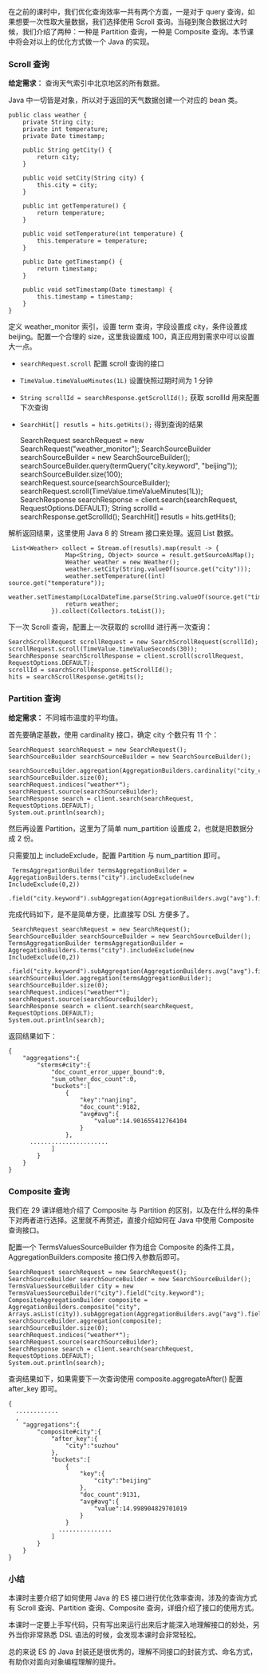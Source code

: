 在之前的课时中，我们优化查询效率一共有两个方面，一是对于 query 查询，如果想要一次性取大量数据，我们选择使用 Scroll
查询。当碰到聚合数据过大时候，我们介绍了两种：一种是 Partition 查询，一种是 Composite 查询。本节课中将会对以上的优化方式做一个
Java 的实现。

### Scroll 查询

**给定需求：** 查询天气索引中北京地区的所有数据。

Java 中一切皆是对象，所以对于返回的天气数据创建一个对应的 bean 类。

    
    
    public class weather {
        private String city;
        private int temperature;
        private Date timestamp;
    
        public String getCity() {
            return city;
        }
    
        public void setCity(String city) {
            this.city = city;
        }
    
        public int getTemperature() {
            return temperature;
        }
    
        public void setTemperature(int temperature) {
            this.temperature = temperature;
        }
    
        public Date getTimestamp() {
            return timestamp;
        }
    
        public void setTimestamp(Date timestamp) {
            this.timestamp = timestamp;
        }
    }
    

定义 weather_monitor 索引，设置 term 查询，字段设置成 city，条件设置成 beijing。配置一个合理的 size，这里我设置成
100，真正应用到需求中可以设置大一点。

  * `searchRequest.scroll` 配置 scroll 查询的接口
  * `TimeValue.timeValueMinutes(1L)` 设置快照过期时间为 1 分钟
  * `String scrollId = searchResponse.getScrollId();` 获取 scrollId 用来配置下次查询
  * `SearchHit[] resutls = hits.getHits();` 得到查询的结果

    
    
    SearchRequest searchRequest = new SearchRequest("weather_monitor");
    SearchSourceBuilder searchSourceBuilder = new SearchSourceBuilder();
    searchSourceBuilder.query(termQuery("city.keyword", "beijing"));
    searchSourceBuilder.size(100);
    searchRequest.source(searchSourceBuilder);
    searchRequest.scroll(TimeValue.timeValueMinutes(1L));
    SearchResponse searchResponse = client.search(searchRequest, RequestOptions.DEFAULT);
    String scrollId = searchResponse.getScrollId();
    SearchHit[] resutls = hits.getHits();
    

解析返回结果，这里使用 Java 8 的 Stream 接口来处理。返回 List 数据。

    
    
     List<Weather> collect = Stream.of(resutls).map(result -> {
                    Map<String, Object> source = result.getSourceAsMap();
                    Weather weather = new Weather();
                    weather.setCity(String.valueOf(source.get("city")));
                    weather.setTemperature((int) source.get("temperature"));
                    weather.setTimestamp(LocalDateTime.parse(String.valueOf(source.get("timestamp"))).toDate());
                    return weather;
                }).collect(Collectors.toList());
    

下一次 Scroll 查询，配置上一次获取的 scrollId 进行再一次查询：

    
    
    SearchScrollRequest scrollRequest = new SearchScrollRequest(scrollId); 
    scrollRequest.scroll(TimeValue.timeValueSeconds(30));
    SearchResponse searchScrollResponse = client.scroll(scrollRequest, RequestOptions.DEFAULT);
    scrollId = searchScrollResponse.getScrollId();  
    hits = searchScrollResponse.getHits(); 
    

### Partition 查询

**给定需求：** 不同城市温度的平均值。

首先要确定基数，使用 cardinality 接口，确定 city 个数只有 11 个：

    
    
    SearchRequest searchRequest = new SearchRequest();
    SearchSourceBuilder searchSourceBuilder = new SearchSourceBuilder();
                searchSourceBuilder.aggregation(AggregationBuilders.cardinality("city_count").field("city.keyword"));
    searchSourceBuilder.size(0);
    searchRequest.indices("weather*");
    searchRequest.source(searchSourceBuilder);
    SearchResponse search = client.search(searchRequest, RequestOptions.DEFAULT);
    System.out.println(search);
    

然后再设置 Partition，这里为了简单 num_partition 设置成 2，也就是把数据分成 2 份。

只需要加上 includeExclude，配置 Partition 与 num_partition 即可。

    
    
     TermsAggregationBuilder termsAggregationBuilder = AggregationBuilders.terms("city").includeExclude(new IncludeExclude(0,2))
                        .field("city.keyword").subAggregation(AggregationBuilders.avg("avg").field("temperature"));
    

完成代码如下，是不是简单方便，比直接写 DSL 方便多了。

    
    
     SearchRequest searchRequest = new SearchRequest();
    SearchSourceBuilder searchSourceBuilder = new SearchSourceBuilder();
    TermsAggregationBuilder termsAggregationBuilder = AggregationBuilders.terms("city").includeExclude(new IncludeExclude(0,2))
                        .field("city.keyword").subAggregation(AggregationBuilders.avg("avg").field("temperature"));
    searchSourceBuilder.aggregation(termsAggregationBuilder);
    searchSourceBuilder.size(0);
    searchRequest.indices("weather*");
    searchRequest.source(searchSourceBuilder);
    SearchResponse search = client.search(searchRequest, RequestOptions.DEFAULT);
    System.out.println(search);
    

返回结果如下：

    
    
    {
        "aggregations":{
            "sterms#city":{
                "doc_count_error_upper_bound":0,
                "sum_other_doc_count":0,
                "buckets":[
                    {
                        "key":"nanjing",
                        "doc_count":9182,
                        "avg#avg":{
                            "value":14.901655412764104
                        }
                    },
          ......................
                ]
            }
        }
    }
    

### Composite 查询

我们在 29 课详细地介绍了 Composite 与 Partition 的区别，以及在什么样的条件下对两者进行选择。这里就不再赘述，直接介绍如何在
Java 中使用 Composite 查询接口。

配置一个 TermsValuesSourceBuilder 作为组合 Composite
的条件工具，AggregationBuilders.composite 接口传入参数后即可。

    
    
    SearchRequest searchRequest = new SearchRequest();
    SearchSourceBuilder searchSourceBuilder = new SearchSourceBuilder();
    TermsValuesSourceBuilder city = new TermsValuesSourceBuilder("city").field("city.keyword");
    CompositeAggregationBuilder composite = AggregationBuilders.composite("city", Arrays.asList(city)).subAggregation(AggregationBuilders.avg("avg").field("temperature"));;
    searchSourceBuilder.aggregation(composite);
    searchSourceBuilder.size(0);
    searchRequest.indices("weather*");
    searchRequest.source(searchSourceBuilder);
    SearchResponse search = client.search(searchRequest, RequestOptions.DEFAULT);
    System.out.println(search);
    

查询结果如下，如果需要下一次查询使用 composite.aggregateAfter() 配置 after_key 即可。

    
    
    {
      ............
      ,
        "aggregations":{
            "composite#city":{
                "after_key":{
                    "city":"suzhou"
                },
                "buckets":[
                    {
                        "key":{
                            "city":"beijing"
                        },
                        "doc_count":9131,
                        "avg#avg":{
                            "value":14.998904829701019
                        }
                    }
                  ...............
                ]
            }
        }
    }
    

### 小结

本课时主要介绍了如何使用 Java 的 ES 接口进行优化效率查询，涉及的查询方式有 Scroll 查询、Partition 查询、Composite
查询，详细介绍了接口的使用方式。

本课时一定要上手写代码，只有写出来运行出来后才能深入地理解接口的妙处，另外当你非常熟悉 DSL 语法的时候，会发现本课时会非常轻松。

总的来说 ES 的 Java 封装还是很优秀的，理解不同接口的封装方式、命名方式，有助你对面向对象编程理解的提升。

